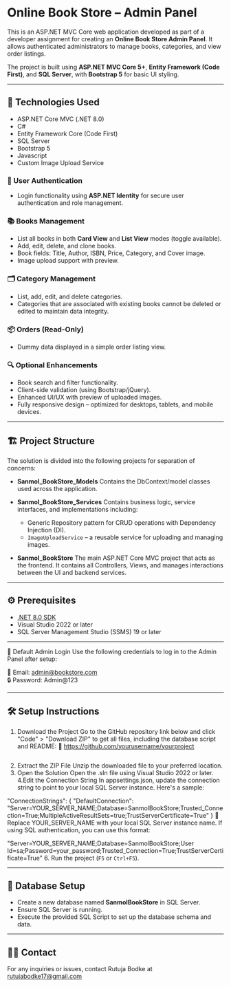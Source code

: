 # Online Book Store – Admin Panel

This is an ASP.NET MVC Core web application developed as part of a developer assignment for creating an **Online Book Store Admin Panel**. It allows authenticated administrators to manage books, categories, and view order listings.

The project is built using **ASP.NET MVC Core 5+**, **Entity Framework (Code First)**, and **SQL Server**, with **Bootstrap 5** for basic UI styling.

---

## 🚀 Technologies Used

* ASP.NET Core MVC (.NET 8.0)
* C#
* Entity Framework Core (Code First)
* SQL Server
* Bootstrap 5
* Javascript
* Custom Image Upload Service

### 🔐 User Authentication

* Login functionality using **ASP.NET Identity** for secure user authentication and role management.

### 📚 Books Management

* List all books in both **Card View** and **List View** modes (toggle available).
* Add, edit, delete, and clone books.
* Book fields: Title, Author, ISBN, Price, Category, and Cover image.
* Image upload support with preview.

### 🗂️ Category Management

* List, add, edit, and delete categories.
* Categories that are associated with existing books cannot be deleted or edited to maintain data integrity.

### 📦 Orders (Read-Only)

* Dummy data displayed in a simple order listing view.

### 🔍 Optional Enhancements

* Book search and filter functionality.
* Client-side validation (using Bootstrap/jQuery).
* Enhanced UI/UX with preview of uploaded images.
* Fully responsive design – optimized for desktops, tablets, and mobile devices. 

---

## 🏗️ Project Structure

The solution is divided into the following projects for separation of concerns:

* **Sanmol_BookStore_Models**
  Contains the DbContext/model classes used across the application.

* **Sanmol_BookStore_Services**
  Contains business logic, service interfaces, and implementations including:
  - Generic Repository pattern for CRUD operations with Dependency Injection (DI).
  - `ImageUploadService` – a reusable service for uploading and managing images.

* **Sanmol_BookStore**
  The main ASP.NET Core MVC project that acts as the frontend. It contains all Controllers, Views, and manages interactions between the UI and backend services.

---

## ⚙️ Prerequisites

- [.NET 8.0 SDK](https://dotnet.microsoft.com/en-us/download/dotnet/8.0)
- Visual Studio 2022 or later
- SQL Server Management Studio (SSMS) 19 or later

---
🔑 Default Admin Login
Use the following credentials to log in to the Admin Panel after setup:

📧 Email: admin@bookstore.com  
🔒 Password: Admin@123

---
## 🛠️ Setup Instructions

1. Download the Project
Go to the GitHub repository link below and click "Code" > "Download ZIP" to get all files, including the database script and README:
🔗 https://github.com/yourusername/yourproject
   ```
2. Extract the ZIP File
Unzip the downloaded file to your preferred location.
3. Open the Solution
Open the .sln file using Visual Studio 2022 or later.
4.Edit the Connection String
In appsettings.json, update the connection string to point to your local SQL Server instance.
Here's a sample:

"ConnectionStrings": {
  "DefaultConnection": "Server=YOUR_SERVER_NAME;Database=SanmolBookStore;Trusted_Connection=True;MultipleActiveResultSets=true;TrustServerCertificate=True"
}
🔧 Replace YOUR_SERVER_NAME with your local SQL Server instance name.
If using SQL authentication, you can use this format:

"Server=YOUR_SERVER_NAME;Database=SanmolBookStore;User Id=sa;Password=your_password;Trusted_Connection=True;TrustServerCertificate=True"
6. Run the project (`F5` or `Ctrl+F5`).

---

## 🧪 Database Setup

- Create a new database named **SanmolBookStore** in SQL Server.
- Ensure SQL Server is running.
- Execute the provided SQL Script to set up the database schema and data.
---


## 🙋‍♂️ Contact

For any inquiries or issues, contact Rutuja Bodke at rutujabodke17@gmail.com 

